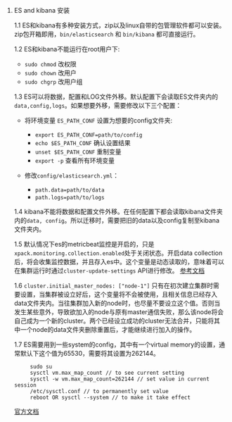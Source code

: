1. ES and kibana 安装

    1.1 ES和kibana有多种安装方式，zip以及linux自带的包管理软件都可以安装。zip包开箱即用，`bin/elasticsearch` 和 `bin/kibana` 都可直接运行。

    1.2 ES和kibana不能运行在root用户下:

    - `sudo chmod` 改权限
    - `sudo chown` 改用户
    - `sudo chgrp` 改用户组

    1.3 ES可以将数据，配置和LOG文件外移。默认配置下会读取ES文件夹内的`data,config,logs`。如果想要外移，需要修改以下三个配置：
    - 将环境变量 `ES_PATH_CONF` 设置为想要的config文件夹:
        - `export ES_PATH_CONF=path/to/config`
        - `echo $ES_PATH_CONF` 确认设置结果
        - `unset $ES_PATH_CONF` 重制变量
        - `export -p` 查看所有环境变量
    - 修改`config/elasticsearch.yml`：

        - `path.data=path/to/data`
        - `path.logs=path/to/logs`

    1.4 kibana不能将数据和配置文件外移。在任何配置下都会读取kibana文件夹内的`data, config`。所以迁移时，需要把旧的data以及config复制至kibana文件夹内。

    1.5 默认情况下es的metricbeat监控是开启的，只是`xpack.monitoring.collection.enabled`处于关闭状态。开启data collection后，将会收集监控数据，并且存入es中。这个变量是动态读取的，意味着可以在集群运行时通过`cluster-update-settings` API进行修改。 [参考文档](https://www.elastic.co/guide/en/elasticsearch/reference/7.10/monitoring-settings.html)

    1.6 `cluster.initial_master_nodes: ["node-1"]` 只有在初次建立集群时需要设置，当集群被设立好后，这个变量将不会被使用，且相关信息已经存入data文件夹内。当往集群加入新的node时，也尽量不要设立这个值。否则当发生某些意外，导致欲加入的node与原有master通信失败，那么该node将会自己成为一个新的cluster。两个已经设立成功的cluster无法合并，只能将其中一个node的data文件夹删除重置后，才能继续进行加入的操作。

    1.7 ES需要用到一些system的config，其中有一个virtual memory的设置，通常默认下这个值为65530，需要将其设置为262144。

            sudo su
            sysctl vm.max_map_count // to see current setting
            sysctl -w vm.max_map_count=262144 // set value in current session
            /etc/sysctl.conf // to permanently set value
            reboot OR sysctl --system // to make it take effect
    
    [官方文档](https://www.elastic.co/guide/en/elasticsearch/reference/current/system-config.html)

